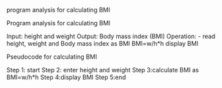 program analysis for calculating BMI


Program analysis for calculating BMI

Input: height  and weight 
Output: Body mass index (BMI)
Operation: - read height, weight and  Body mass index as BMI
      BMI=w/h*h
      display BMI
 
Pseudocode for calculating BMI

Step 1: start
Step 2: enter height and weight
Step 3:calculate BMI as BMI=w/h*h
Step 4:display BMI
Step 5:end
